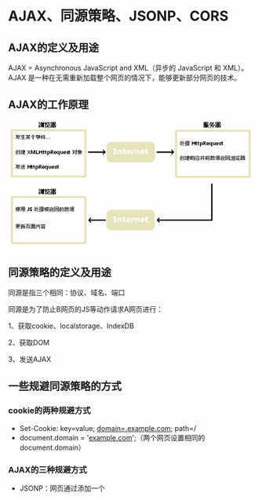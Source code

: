 # AJAX、同源策略、JSONP、CORS

## AJAX的定义及用途

AJAX = Asynchronous JavaScript and XML（异步的 JavaScript 和 XML）。AJAX 是一种在无需重新加载整个网页的情况下，能够更新部分网页的技术。

## AJAX的工作原理

![AJAX%E3%80%81%E5%90%8C%E6%BA%90%E7%AD%96%E7%95%A5%E3%80%81JSONP%E3%80%81CORS%20bbfac3abde5f499db2dbebb9b2ac89e5/Untitled.png](AJAX%E3%80%81%E5%90%8C%E6%BA%90%E7%AD%96%E7%95%A5%E3%80%81JSONP%E3%80%81CORS%20bbfac3abde5f499db2dbebb9b2ac89e5/Untitled.png)

## 同源策略的定义及用途

同源是指三个相同：协议、域名、端口

同源是为了防止B网页的JS等动作请求A网页进行：

1、获取cookie、localstorage、IndexDB

2、获取DOM

3、发送AJAX

## 一些规避同源策略的方式

### cookie的两种规避方式

- Set-Cookie: key=value; [domain=.example.com](http://domain%3D.example.com/); path=/
- document.domain = '[example.com](http://example.com/)';（两个网页设置相同的document.domain）

### AJAX的三种规避方式

- JSONP：网页通过添加一个<script>元素，向服务器请求JSON数据，这种做法不受同源政策限制；服务器收到请求后，将数据放在一个指定名字的回调函数里传回来。如下图，可以通过foo()函数进行data获取并打印log

![AJAX%E3%80%81%E5%90%8C%E6%BA%90%E7%AD%96%E7%95%A5%E3%80%81JSONP%E3%80%81CORS%20bbfac3abde5f499db2dbebb9b2ac89e5/Untitled%201.png](AJAX%E3%80%81%E5%90%8C%E6%BA%90%E7%AD%96%E7%95%A5%E3%80%81JSONP%E3%80%81CORS%20bbfac3abde5f499db2dbebb9b2ac89e5/Untitled%201.png)

- WebSocket：WebSocket是一种通信协议，使用ws://（非加密）和wss://（加密）作为协议前缀。该协议不实行同源政策，只要服务器支持，就可以通过它进行跨源通信。请求中会包含：[upgrade: websocket]及[origin]特征
- CORS：见下

## CORS的定义及用途

由于AJAX只能在同源网站中使用，对于现代网站的建设存在诸多不便之处，所以W3C设置了Cross-origin resource sharing（CORS，跨域资源共享）的标准，用以进行非同源AJAX请求。

## CORS的便捷性

整个CORS通信过程，都是浏览器自动完成，不需要用户参与。对于开发者来说，CORS通信与同源的AJAX通信没有差别，代码完全一样。浏览器一旦发现AJAX请求跨源，就会自动添加一些附加的头信息，有时还会多出一次附加的请求，但用户不会有感觉。

因此，实现CORS通信的关键是服务器。只要服务器实现了CORS接口，就可以跨源通信。

## CORS的特征

### 请求包特征：

包含Origin字段，如Origin: [http://api.bob.com](http://api.bob.com/)，依然是三要素，协议，域名，端口

### 返回包特征：

包含下列三个字段中的一个或多个

（1）Access-Control-Allow-Origin 接受域名的范围

（2）Access-Control-Allow-Credentials 是否允许发送cookie

（3）Access-Control-Expose-Headers 

CORS请求时，XMLHttpRequest对象的getResponseHeader()方法只能拿到6个基本字段：Cache-Control、Content-Language、Content-Type、Expires、Last-Modified、Pragma。如果想拿到其他字段，就必须在Access-Control-Expose-Headers里面指定。
